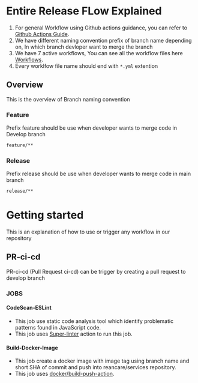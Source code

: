 # Entire Release FLow Explained

1. For general Workflow using Github actions guidance, you can refer to [Github Actions Guide](https://docs.github.com/en/actions/guides). 
2. We have different naming convention prefix of branch name depending on, In which branch devloper want to merge the branch
3. We have 7 active workflows, You can see all the workflow files here [Workflows](https://github.com/REAN-Foundation/reancare-service/tree/develop/.github/workflows).
4. Every worklfow file name should end with ``` *.yml ``` extention



## Overview

This is the overview of Branch naming convention 

### Feature

Prefix feature should be use when developer wants to merge code in Develop branch
 ```sh
 feature/**
 ```

### Release

Prefix release should be use when developer wants to merge code in main branch
 ```sh
 release/**
 ```
 
 # Getting started 
 
 This is an explanation of how to use or trigger any workflow in our repository
 
 ## PR-ci-cd
 
 PR-ci-cd (Pull Request ci-cd) can be trigger by creating a pull request to develop branch
 
 ### JOBS
 
 #### CodeScan-ESLint
 
 * This job use static code analysis tool which identify problematic patterns found in JavaScript code.
 * This job uses [Super-linter](https://github.com/marketplace/actions/super-linter) action to run this job. 
 
 #### Build-Docker-Image
 
 * This job create a docker image with image tag using branch name and short SHA of commit and push into reancare/services repository.
 * This job uses [docker/build-push-action](https://github.com/marketplace/actions/build-and-push-docker-images).  
 
